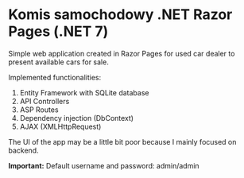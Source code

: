 # Komis samochodowy .NET Razor Pages (.NET 7)
Simple web application created in Razor Pages for used car dealer to present available cars for sale.

Implemented functionalities:
1. Entity Framework with SQLite database
2. API Controllers
3. ASP Routes
4. Dependency injection (DbContext)
5. AJAX (XMLHttpRequest)

The UI of the app may be a little bit poor because I mainly focused on backend.

<b>Important:</b> Default username and password: admin/admin
